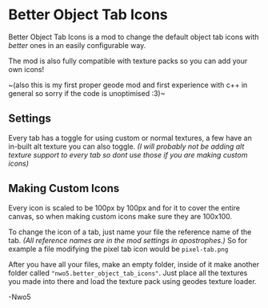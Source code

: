 ﻿ 
# Better Object Tab Icons
 Better Object Tab Icons is a mod to change the default object tab icons with *better* ones in an easily configurable way.
 
 The mod is also fully compatible with texture packs so you can add your own icons!

~(also this is my first proper geode mod and first experience with c++ in general so sorry if the code is unoptimised :3)~

## Settings
Every tab has a toggle for using custom or normal textures, a few have an in-built alt texture you can also toggle. *(I will probably not be adding alt texture support to every tab so dont use those if you are making custom icons)*

## Making Custom Icons
Every icon is scaled to be 100px by 100px and for it to cover the entire canvas, so when making custom icons make sure they are 100x100.

To change the icon of a tab, just name your file the reference name of the tab. *(All reference names are in the mod settings in apostrophes.)* So for example a file modifying the pixel tab icon would be `pixel-tab.png`

After you have all your files, make an empty folder, inside of it make another folder called `"nwo5.better_object_tab_icons"`. Just place all the textures you made into there and load the texture pack using geodes texture loader.

-Nwo5
